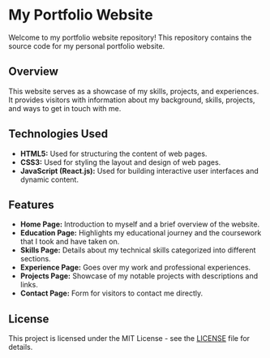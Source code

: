 # My Portfolio Website

Welcome to my portfolio website repository! This repository contains the source code for my personal portfolio website.

## Overview

This website serves as a showcase of my skills, projects, and experiences. It provides visitors with information about my background, skills, projects, and ways to get in touch with me.

## Technologies Used

- **HTML5:** Used for structuring the content of web pages.
- **CSS3:** Used for styling the layout and design of web pages.
- **JavaScript (React.js):** Used for building interactive user interfaces and dynamic content.

## Features

- **Home Page:** Introduction to myself and a brief overview of the website.
- **Education Page:** Highlights my educational journey and the coursework that I took and have taken on. 
- **Skills Page:** Details about my technical skills categorized into different sections.
- **Experience Page:** Goes over my work and professional experiences. 
- **Projects Page:** Showcase of my notable projects with descriptions and links.
- **Contact Page:** Form for visitors to contact me directly.

## License

This project is licensed under the MIT License - see the [LICENSE](LICENSE) file for details.
